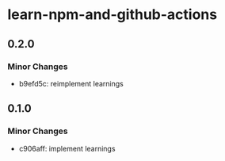 # learn-npm-and-github-actions

## 0.2.0

### Minor Changes

- b9efd5c: reimplement learnings

## 0.1.0

### Minor Changes

- c906aff: implement learnings
